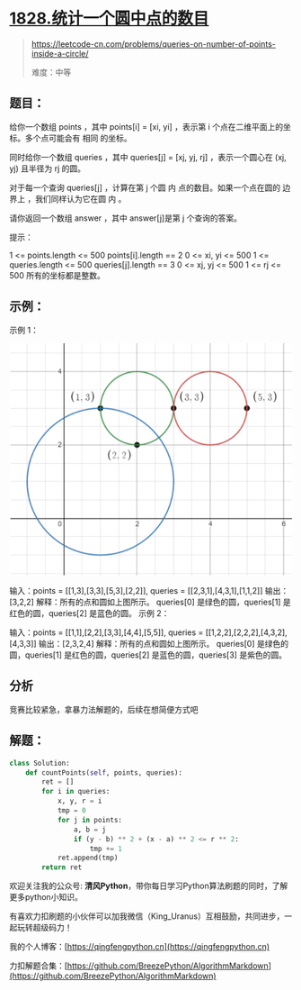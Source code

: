 # [1828.统计一个圆中点的数目](https://leetcode-cn.com/problems/queries-on-number-of-points-inside-a-circle/)
> https://leetcode-cn.com/problems/queries-on-number-of-points-inside-a-circle/
> 
> 难度：中等

## 题目：

给你一个数组 points ，其中 points[i] = [xi, yi] ，表示第 i 个点在二维平面上的坐标。多个点可能会有 相同 的坐标。

同时给你一个数组 queries ，其中 queries[j] = [xj, yj, rj] ，表示一个圆心在 (xj, yj) 且半径为 rj 的圆。

对于每一个查询 queries[j] ，计算在第 j 个圆 内 点的数目。如果一个点在圆的 边界上 ，我们同样认为它在圆 内 。

请你返回一个数组 answer ，其中 answer[j]是第 j 个查询的答案。

提示：

1 <= points.length <= 500
points[i].length == 2
0 <= xi, yi <= 500
1 <= queries.length <= 500
queries[j].length == 3
0 <= xj, yj <= 500
1 <= rj <= 500
所有的坐标都是整数。

## 示例：

示例 1：

![](../../images/2021-04-17_23-59-55.png)

输入：points = [[1,3],[3,3],[5,3],[2,2]], queries = [[2,3,1],[4,3,1],[1,1,2]]
输出：[3,2,2]
解释：所有的点和圆如上图所示。
queries[0] 是绿色的圆，queries[1] 是红色的圆，queries[2] 是蓝色的圆。
示例 2：


输入：points = [[1,1],[2,2],[3,3],[4,4],[5,5]], queries = [[1,2,2],[2,2,2],[4,3,2],[4,3,3]]
输出：[2,3,2,4]
解释：所有的点和圆如上图所示。
queries[0] 是绿色的圆，queries[1] 是红色的圆，queries[2] 是蓝色的圆，queries[3] 是紫色的圆。
 



## 分析

竞赛比较紧急，拿暴力法解题的，后续在想简便方式吧

## 解题：

```python
class Solution:
    def countPoints(self, points, queries):
        ret = []
        for i in queries:
            x, y, r = i
            tmp = 0
            for j in points:
                a, b = j
                if (y - b) ** 2 + (x - a) ** 2 <= r ** 2:
                    tmp += 1
            ret.append(tmp)
        return ret

```

欢迎关注我的公众号: **清风Python**，带你每日学习Python算法刷题的同时，了解更多python小知识。

有喜欢力扣刷题的小伙伴可以加我微信（King_Uranus）互相鼓励，共同进步，一起玩转超级码力！

我的个人博客：[https://qingfengpython.cn](https://qingfengpython.cn)

力扣解题合集：[https://github.com/BreezePython/AlgorithmMarkdown](https://github.com/BreezePython/AlgorithmMarkdown)
